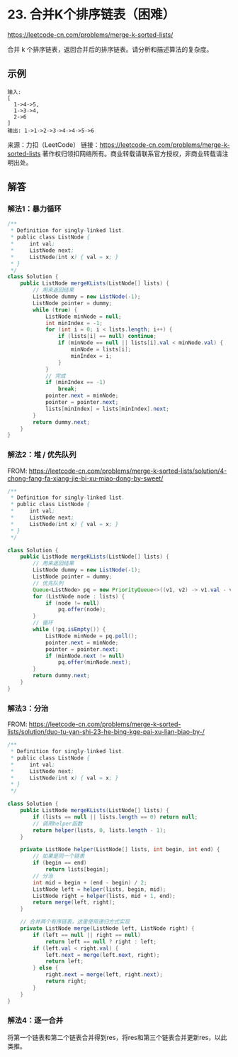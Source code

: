 # 23. 合并K个排序链表（困难）
https://leetcode-cn.com/problems/merge-k-sorted-lists/

合并 k 个排序链表，返回合并后的排序链表。请分析和描述算法的复杂度。

## 示例
```
输入:
[
  1->4->5,
  1->3->4,
  2->6
]
输出: 1->1->2->3->4->4->5->6
```

来源：力扣（LeetCode）
链接：https://leetcode-cn.com/problems/merge-k-sorted-lists
著作权归领扣网络所有。商业转载请联系官方授权，非商业转载请注明出处。

## 解答
### 解法1：暴力循环
```java
/**
 * Definition for singly-linked list.
 * public class ListNode {
 *     int val;
 *     ListNode next;
 *     ListNode(int x) { val = x; }
 * }
 */
class Solution {
    public ListNode mergeKLists(ListNode[] lists) {
        // 用来返回结果
        ListNode dummy = new ListNode(-1);
        ListNode pointer = dummy;
        while (true) {
            ListNode minNode = null;
            int minIndex = -1;
            for (int i = 0; i < lists.length; i++) {
                if (lists[i] == null) continue;
                if (minNode == null || lists[i].val < minNode.val) {
                    minNode = lists[i];
                    minIndex = i;
                }
            }
            // 完成
            if (minIndex == -1)
                break;
            pointer.next = minNode;
            pointer = pointer.next;
            lists[minIndex] = lists[minIndex].next;
        }
        return dummy.next;
    }
}
```
### 解法2：堆 / 优先队列
FROM: https://leetcode-cn.com/problems/merge-k-sorted-lists/solution/4-chong-fang-fa-xiang-jie-bi-xu-miao-dong-by-sweet/
```java
/**
 * Definition for singly-linked list.
 * public class ListNode {
 *     int val;
 *     ListNode next;
 *     ListNode(int x) { val = x; }
 * }
 */

class Solution {
    public ListNode mergeKLists(ListNode[] lists) {
        // 用来返回结果
        ListNode dummy = new ListNode(-1);
        ListNode pointer = dummy;
        // 优先队列
        Queue<ListNode> pq = new PriorityQueue<>((v1, v2) -> v1.val - v2.val);
        for (ListNode node : lists) {
            if (node != null)
                pq.offer(node);
        }
        // 循环
        while (!pq.isEmpty()) {
            ListNode minNode = pq.poll();
            pointer.next = minNode;
            pointer = pointer.next;
            if (minNode.next != null)
                pq.offer(minNode.next);
        }
        return dummy.next;
    }
}
```

### 解法3：分治
FROM: https://leetcode-cn.com/problems/merge-k-sorted-lists/solution/duo-tu-yan-shi-23-he-bing-kge-pai-xu-lian-biao-by-/
```java
/**
 * Definition for singly-linked list.
 * public class ListNode {
 *     int val;
 *     ListNode next;
 *     ListNode(int x) { val = x; }
 * }
 */

class Solution {
    public ListNode mergeKLists(ListNode[] lists) {
        if (lists == null || lists.length == 0) return null;
        // 调用helper函数
        return helper(lists, 0, lists.length - 1);
    }

    private ListNode helper(ListNode[] lists, int begin, int end) {
        // 如果是同一个链表
        if (begin == end)
            return lists[begin];
        // 分治
        int mid = begin + (end - begin) / 2;
        ListNode left = helper(lists, begin, mid);
        ListNode right = helper(lists, mid + 1, end);
        return merge(left, right);
    }

    // 合并两个有序链表，这里使用递归方式实现
    private ListNode merge(ListNode left, ListNode right) {
        if (left == null || right == null)
            return left == null ? right : left;
        if (left.val < right.val) {
            left.next = merge(left.next, right);
            return left;
        } else {
            right.next = merge(left, right.next);
            return right;
        }
    }
}
```
### 解法4：逐一合并
将第一个链表和第二个链表合并得到res，将res和第三个链表合并更新res，以此类推。